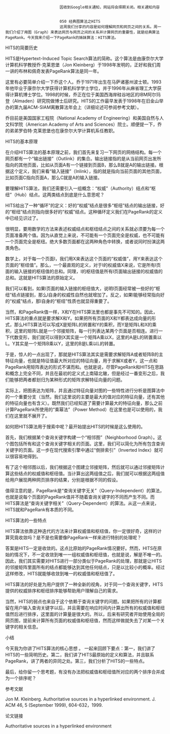 
                            
                            因收到Google相关通知，网站将会择期关闭。相关通知内容
                            
                            
                            050 经典图算法之HITS
                            这周我们分享的内容是如何理解网页和网页之间的关系。周一我们介绍了用图（Graph）来表达网页与网页之间的关系并计算网页的重要性，就是经典算法PageRank。今天我来介绍一下PageRank的姊妹算法：HITS算法。

HITS的简要历史

HITS是Hypertext-Induced Topic Search算法的简称。这个算法是由康奈尔大学计算机科学教授乔·克莱恩堡（Jon Kleinberg）于1998年发明的，正好和我们周一讲的布林和佩奇发表PageRank算法是同一年。

这里有必要简单介绍一下乔这个人。乔于1971年出生在马萨诸塞州波士顿。1993年他毕业于康奈尔大学获得计算机科学学士学位，并于1996年从麻省理工大学获得计算机博士学位。1998的时候，乔正在位于美国西海岸硅谷地区的IBM阿尔玛登（Almaden）研究院做博士后研究。HITS的工作最早发表于1998年在旧金山举办的第九届ACM-SIAM离散算法年会上（详细论述可参阅参考文献）。

乔目前是美国国家工程院（National Academy of Engineering）和美国自然与人文科学院（American Academy of Arts and Sciences）院士。顺便提一下，乔的弟弟罗伯特·克莱恩堡也在康奈尔大学计算机系任教职。

HITS的基本原理

在介绍HITS算法的基本原理之前，我们首先来复习一下网页的网络结构。每一个网页都有一个“输出链接”（Outlink）的集合。输出链接指的是从当前网页出发所指向的其他页面，比如从页面A有一个链接到页面B，那么B就是A的输出链接。根据这个定义，我们来看“输入链接”（Inlink），指的就是指向当前页面的其他页面，比如页面C指向页面A，那么C就是A的输入链接。

要理解HITS算法，我们还需要引入一组概念：“权威”（Authority）结点和“枢纽”（Hub）结点。这两类结点到底是什么意思呢？

HITS给出了一种“循环”的定义：好的“权威”结点是很多“枢纽”结点的输出链接，好的“枢纽”结点则指向很多好的“权威”结点。这种循环定义我们在PageRank的定义中已经见识过了。

很明显，要用数学的方法来表述权威结点和枢纽结点之间的关系就必须要为每一个页面准备两个值。因为从直觉上来说，不可能有一个页面完全是权威，也不可能有一个页面完全是枢纽。绝大多数页面都在这两种角色中转换，或者说同时扮演这两类角色。

数学上，对于每一个页面I，我们用X来表达这个页面的“权威值”，用Y来表达这个页面的“枢纽值”。那么，一个最直观的定义，对于I的权威值X来说，它是所有I页面的输入链接的枢纽值的总和。同理，I的枢纽值是所有I页面输出链接的权威值的总和。这就是HITS算法的原始定义。

我们可以看到，如果I页面的输入链接的枢纽值大，说明I页面经常被一些好的“枢纽”结点链接到，那么I自身的权威性自然也就增加了。反之，如果I能够经常指向好的“权威”结点，那I自身的“枢纽”性质也就显得重要了。

当然，和PageRank值一样，X和Y在HITS算法里也都是事先不可知的。因此，HITS算法的重点就是要求解X和Y。如果把所有页面的X和Y都表达成向量的形式，那么HITS算法可以写成X是矩阵L的转置和Y的乘积，而Y是矩阵L和X的乘积，这里的矩阵L就是一个邻接矩阵，每一行列表达某两个页面是否相连。进行一下代数变形，我们就可以得到X其实是一个矩阵A乘以X，这里的A是L的转置乘以L。Y其实是一个矩阵B乘以Y，这里的B是L乘以L的转置。

于是，惊人的一点出现了，那就是HITS算法其实是需要求解矩阵A或者矩阵B的主特征向量，也就是特征值最大所对应的特征向量，用于求解X或者Y。这一点和PageRank用矩阵表达的形式不谋而和。也就是说，尽管PageRank和HITS在思路和概念上完全不同，并且在最初的定义式上南辕北辙，但是经过一番变形之后，我们能够把两者都划归为某种形式的矩阵求解特征向量的问题。

实际上，把图表达为矩阵，并且通过特征向量对图的一些特性进行分析是图算法中的一个重要分支（当然，我们这里说的主要是最大的值对应的特征向量，还有其他的特征向量也有含义）。既然我们已经知道了需要计算最大的特征向量，那么之前计算PageRank所使用的“乘幂法”（Power Method）在这里也是可以使用的，我们在这里就不展开了。

如何把HITS算法用于搜索中呢？最开始提出HITS的时候是这么使用的。

首先，我们根据某个查询关键字构建一个“相邻图”（Neighborhood Graph）。这个图包括所有和这个查询关键字相关的页面。这里，我们可以简化为所有包含查询关键字的页面。这一步在现代搜索引擎中通过“倒排索引”（Inverted Index）就可以很容易地得到。

有了这个相邻图以后，我们根据这个图建立邻接矩阵，然后就可以通过邻接矩阵计算这些结点的权威值和枢纽值。当计算出这两组值之后，我们就可以根据这两组值给用户展现两种网页排序的结果，分别是根据不同的假设。

值得注意的是，PageRank是“查询关键字无关”（Query-Independent）的算法，也就是说每个页面的PageRank值并不随着查询关键字的不同而产生不同。而HITS算法是“查询关键字相关”（Query-Dependent）的算法。从这一点来说，HITS就和PageRank有本质的不同。

HITS算法的一些特点

HITS算法依靠这种迭代的方法来计算权威值和枢纽值，你一定很好奇，这样的计算究竟收敛吗？是不是也需要像PageRank一样来进行特别的处理呢？

答案是HITS一定是收敛的。这点比原始的PageRank情况要好。然而，HITS在原始的情况下，不一定收敛到唯一一组权威值和枢纽值，也就是说，解是不唯一的。因此，我们其实需要对HITS进行一部分类似于PageRank的处理，那就是让HITS的邻接矩阵里面所有的结点都能够达到其他任何结点，只是以比较小的概率。经过这样修改，HITS就能够收敛到唯一的权威值和枢纽值了。

HITS算法的好处是为用户提供了一种全新的视角，对于同一个查询关键字，HITS提供的权威排序和枢纽排序能够帮助用户理解自己的需求。

当然，HITS的弱点也来自于这个依赖于查询关键字的问题。如果把所有的计算都留在用户输入查询关键字以后，并且需要在响应时间内计算出所有的权威值和枢纽值然后进行排序，这里面的计算量是很大的。所以，后来有研究者开始使用全局的网页图，提前来计算所有页面的权威值和枢纽值，然而这样做就失去了对某一个关键字的相关信息。

小结

今天我为你讲了HITS算法的核心思想 。 一起来回顾下要点：第一，我们讲了HITS的一些简明历史。第二，我们讲了HITS最原始的定义和算法，并且联系PageRank，讲了两者的异同之处。第三，我们分析了HITS的一些特点。

最后，给你留一个思考题，有没有办法把权威值和枢纽值所对应的两个排序合并成为一个排序呢？

参考文献


Jon M. Kleinberg. Authoritative sources in a hyperlinked environment. J. ACM 46, 5 (September 1999), 604-632，1999.


论文链接


Authoritative sources in a hyperlinked environment


                        
                        
                            